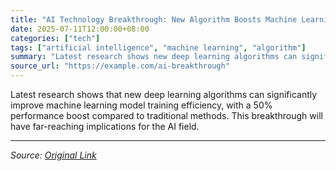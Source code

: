 ```yaml
---
title: "AI Technology Breakthrough: New Algorithm Boosts Machine Learning Efficiency by 50%"
date: 2025-07-11T12:00:00+08:00
categories: ["tech"]
tags: ["artificial intelligence", "machine learning", "algorithm"]
summary: "Latest research shows new deep learning algorithms can significantly improve ML model training efficiency"
source_url: "https://example.com/ai-breakthrough"
---
```


Latest research shows that new deep learning algorithms can significantly improve machine learning model training efficiency, with a 50% performance boost compared to traditional methods. This breakthrough will have far-reaching implications for the AI field.

---

*Source: [Original Link](https://example.com/ai-breakthrough)*
